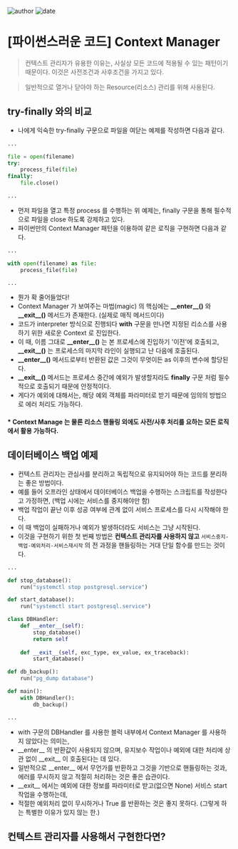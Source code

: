 
![author](https://img.shields.io/badge/author-daesungRa-lightgray.svg?style=flat-square)
![date](https://img.shields.io/badge/date-190611-lightgray.svg?style=flat-square)

# [파이썬스러운 코드] Context Manager

> 컨텍스트 관리자가 유용한 이유는, 사실상 모든 코드에 적용될 수 있는 패턴이기 때문이다. 이것은 사전조건과 사후조건을 가지고 있다.

> 일반적으로 열거나 닫아야 하는 Resource(리소스) 관리를 위해 사용된다.

## try-finally 와의 비교

- 나에게 익숙한 try-finally 구문으로 파일을 여닫는 예제를 작성하면 다음과 같다.
```python
...

file = open(filename)
try:
    process_file(file)
finally:
    file.close()

...
```
- 먼저 파일을 열고 특정 process 를 수행하는 위 예제는, finally 구문을 통해 필수적으로 파일을 close 하도록 강제하고 있다.
- 파이썬만의 Context Manager 패턴을 이용하여 같은 로직을 구현하면 다음과 같다.
```python
...

with open(filename) as file:
    process_file(file)

...
```
- 뭔가 확 줄어들었다!
- Context Manager 가 보여주는 마법(magic) 의 핵심에는 **\_\_enter\_\_()** 와 **\_\_exit\_\_()** 메서드가 존재한다. (실제로 매직 메서드이다)
- 코드가 interpreter 방식으로 진행되다 **with** 구문을 만나면 지정된 리소스를 사용하기 위한 새로운 Context 로 진입한다.
- 이 때, 이름 그대로 **\_\_enter\_\_()** 는 본 프로세스에 진입하기 '이전'에 호출되고, **\_\_exit\_\_()** 는 프로세스의 마지막 라인이 실행되고 난 다음에 호출된다.
- **\_\_enter\_\_()** 메서드로부터 반환된 값은 그것이 무엇이든 as 이후의 변수에 할당된다.
- **\_\_exit\_\_()** 메서드는 프로세스 중간에 예외가 발생할지라도 **finally** 구문 처럼 필수적으로 호출되기 때문에 안정적이다.
- 게다가 예외에 대해서는, 해당 예외 객체를 파라미터로 받기 때문에 임의의 방법으로 에러 처리도 가능하다.

#### * Context Manage 는 물론 리소스 핸들링 외에도 사전/사후 처리를 요하는 모든 로직에서 활용 가능하다.

## 데이터베이스 백업 예제

- 컨텍스트 관리자는 관심사를 분리하고 독립적으로 유지되어야 하는 코드를 분리하는 좋은 방법이다.
- 예를 들어 오프라인 상태에서 데이터베이스 백업을 수행하는 스크립트를 작성한다고 가정하면, (백업 시에는 서비스를 중지해야만 함)
- 백업 작업이 끝난 이후 성공 여부에 관계 없이 서비스 프로세스를 다시 시작해야 한다.
- 이 때 백업이 실패하거나 예외가 발생하더라도 서비스는 그냥 시작된다.
- 이것을 구현하기 위한 첫 번째 방법은 **컨텍스트 관리자를 사용하지 않고** ```서비스중지-백업-예외처리-서비스재시작``` 의 전 과정을 핸들링하는 거대 단일 함수를 만드는 것이다.
```python
...

def stop_database():
    run("systemctl stop postgresql.service")

def start_database():
    run("systemctl start postgresql.service")

class DBHandler:
    def __enter__(self):
        stop_database()
        return self
    
    def __exit__(self, exc_type, ex_value, ex_traceback):
        start_database()

def db_backup():
    run("pg_dump database")

def main():
    with DBHandler():
        db_backup()

...
```

- with 구문의 DBHandler 를 사용한 블럭 내부에서 Context Manager 를 사용하지 않았다는 의미는,
- \_\_enter\_\_ 의 반환값이 사용되지 않으며, 유지보수 작업이나 예외에 대한 처리에 상관 없이 \_\_exit\_\_ 이 호출된다는 데 있다.
- 일반적으로 \_\_enter\_\_ 에서 무언가를 반환하고 그것을 기반으로 핸들링하는 것과, 에러를 무시하지 않고 적절히 처리하는 것은 좋은 습관이다.
- \_\_exit\_\_ 에서는 예외에 대한 정보를 파라미터로 받고(없으면 None) 서비스 start 작업을 수행하는데,
- 적절한 예외처리 없이 무시하거나 True 를 반환하는 것은 좋지 못하다. (그렇게 하는 특별한 이유가 있지 않는 한.)

## 컨텍스트 관리자를 사용해서 구현한다면?








